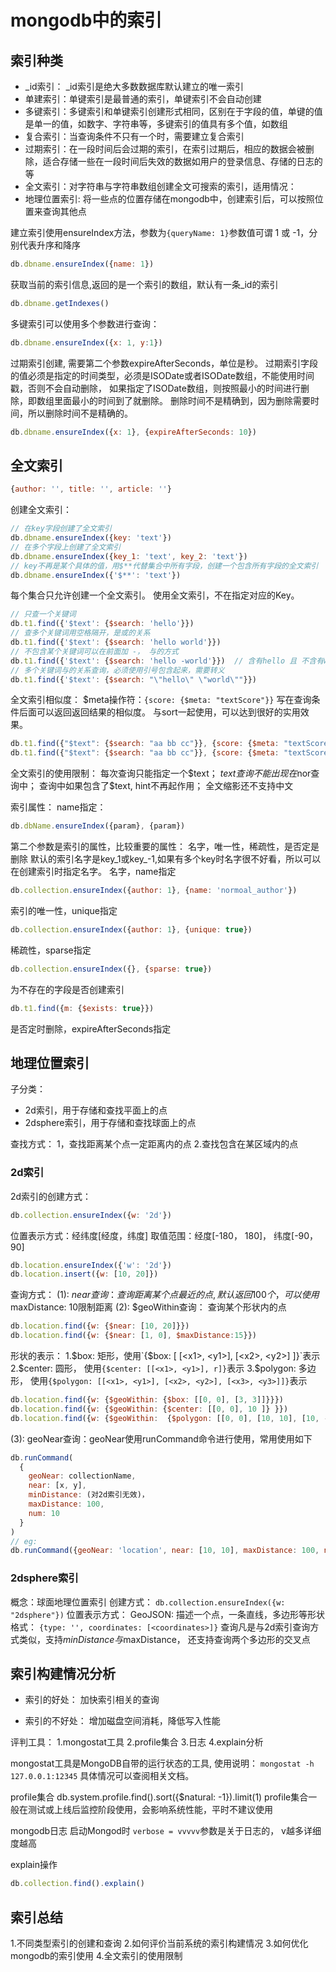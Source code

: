# mongodb中的索引

## 索引种类
- _id索引： _id索引是绝大多数数据库默认建立的唯一索引
- 单建索引：单键索引是最普通的索引，单键索引不会自动创建
- 多键索引：多键索引和单键索引创建形式相同，区别在于字段的值，单键的值是单一的值，如数字、字符串等，多键索引的值具有多个值，如数组
- 复合索引：当查询条件不只有一个时，需要建立复合索引
- 过期索引：在一段时间后会过期的索引，在索引过期后，相应的数据会被删除，适合存储一些在一段时间后失效的数据如用户的登录信息、存储的日志的等
- 全文索引：对字符串与字符串数组创建全文可搜索的索引，适用情况：
- 地理位置索引: 将一些点的位置存储在mongodb中，创建索引后，可以按照位置来查询其他点


建立索引使用ensureIndex方法，参数为`{queryName: 1}`参数值可谓 1 或 -1，分别代表升序和降序
```js
db.dbname.ensureIndex({name: 1})
```
获取当前的索引信息,返回的是一个索引的数组，默认有一条_id的索引
```js
db.dbname.getIndexes()
```

多键索引可以使用多个参数进行查询：
```js
db.dbname.ensureIndex({x: 1, y:1})
```

过期索引创建, 需要第二个参数expireAfterSeconds，单位是秒。
过期索引字段的值必须是指定的时间类型，必须是ISODate或者ISODate数组，不能使用时间戳，否则不会自动删除，
如果指定了ISODate数组，则按照最小的时间进行删除，即数组里面最小的时间到了就删除。
删除时间不是精确到，因为删除需要时间，所以删除时间不是精确的。
```js
db.dbname.ensureIndex({x: 1}, {expireAfterSeconds: 10})
```

## 全文索引
```js
{author: '', title: '', article: ''}
```
创建全文索引：
```js
// 在key字段创建了全文索引
db.dbname.ensureIndex({key: 'text'})
// 在多个字段上创建了全文索引
db.dbname.ensureIndex({key_1: 'text', key_2: 'text'})
// key不再是某个具体的值，用$**代替集合中所有字段，创建一个包含所有字段的全文索引
db.dbname.ensureIndex({'$**': 'text'})
```
每个集合只允许创建一个全文索引。
使用全文索引，不在指定对应的Key。
```js
// 只查一个关键词
db.t1.find({'$text': {$search: 'hello'}})
// 查多个关键词用空格隔开，是或的关系
db.t1.find({'$text': {$search: 'hello world'}})
// 不包含某个关键词可以在前面加 -， 与的方式
db.t1.find({'$text': {$search: 'hello -world'}})  // 含有hello 且 不含有world的
// 多个关键词与的关系查询，必须使用引号包含起来，需要转义
db.t1.find({'$text': {$search: "\"hello\" \"world\""}})
```

全文索引相似度：
$meta操作符：`{score: {$meta: "textScore"}}`
写在查询条件后面可以返回返回结果的相似度。
与sort一起使用，可以达到很好的实用效果。
```js
db.t1.find({"$text": {$search: "aa bb cc"}}, {score: {$meta: "textScore"}})
db.t1.find({"$text": {$search: "aa bb cc"}}, {score: {$meta: "textScore"}}).sort({score: {$meta: "textScore"}})
```
 全文索引的使用限制：
每次查询只能指定一个$text；
$text查询不能出现在$nor查询中；
查询中如果包含了$text, hint不再起作用；
全文缩影还不支持中文

索引属性：
name指定：
```js
db.dbName.ensureIndex({param}, {param})
```
第二个参数是索引的属性，比较重要的属性：
名字，唯一性，稀疏性，是否定是删除
默认的索引名字是key_1或key_-1,如果有多个key时名字很不好看，所以可以在创建索引时指定名字。
名字，name指定
```js
db.collection.ensureIndex({author: 1}, {name: 'normoal_author'})
```
索引的唯一性，unique指定
```js
db.collection.ensureIndex({author: 1}, {unique: true})
```
稀疏性，sparse指定
```js
db.collection.ensureIndex({}, {sparse: true})
```
为不存在的字段是否创建索引
```js
db.t1.find({m: {$exists: true}})
```
是否定时删除，expireAfterSeconds指定

## 地理位置索引
子分类：
- 2d索引，用于存储和查找平面上的点
- 2dsphere索引，用于存储和查找球面上的点

查找方式：
1，查找距离某个点一定距离内的点
2.查找包含在某区域内的点

### 2d索引
2d索引的创建方式：
```js
db.collection.ensureIndex({w: '2d'})
```
位置表示方式：经纬度[经度，纬度]
取值范围：经度[-180， 180]， 纬度[-90，90]
```js
db.location.ensureIndex({'w': '2d'})
db.location.insert({w: [10, 20]})
```
查询方式：
(1): $near查询： 查询距离某个点最近的点, 默认返回100个，可以使用$maxDistance: 10限制距离
(2): $geoWithin查询： 查询某个形状内的点
```js
db.location.find({w: {$near: [10, 20]}})
db.location.find({w: {$near: [1, 0], $maxDistance:15}})
```
形状的表示：
1.$box: 矩形，使用`{$box: [ [<x1>, <y1>], [<x2>, <y2>] ]}`表示
2.$center: 圆形， 使用`{$center: [[<x1>, <y1>], r]}`表示
3.$polygon: 多边形， 使用`{$polygon: [[<x1>, <y1>], [<x2>, <y2>], [<x3>, <y3>]]}`表示
```js
db.location.find({w: {$geoWithin: {$box: [[0, 0], [3, 3]]}}})
db.location.find({w: {$geoWithin: {$center: [[0, 0], 10 ]} }})
db.location.find({w: {$geoWithin:  {$polygon: [[0, 0], [10, 10], [10, -10]] }}})
```
(3): geoNear查询：geoNear使用runCommand命令进行使用，常用使用如下
```js
db.runCommand(
  {
    geoNear: collectionName,
    near: [x, y],
    minDistance: (对2d索引无效)，
    maxDistance: 100,
    num: 10
  }
)
// eg:
db.runCommand({geoNear: 'location', near: [10, 10], maxDistance: 100, num: 1})
```

### 2dsphere索引
概念：球面地理位置索引
创建方式： `db.collection.ensureIndex({w: "2dsphere"})`
位置表示方式： GeoJSON: 描述一个点，一条直线，多边形等形状
格式： `{type: '', coordinates: [<coordinates>]}`
查询凡是与2d索引查询方式类似，支持$minDistance与$maxDistance， 还支持查询两个多边形的交叉点

## 索引构建情况分析
- 索引的好处：
加快索引相关的查询

- 索引的不好处：
增加磁盘空间消耗，降低写入性能

评判工具：
1.mongostat工具
2.profile集合
3.日志
4.explain分析

mongostat工具是MongoDB自带的运行状态的工具, 使用说明： `mongostat -h 127.0.0.1:12345`
具体情况可以查阅相关文档。

profile集合
db.system.profile.find().sort({$natural: -1}).limit(1)
profile集合一般在测试或上线后监控阶段使用，会影响系统性能，平时不建议使用

mongodb日志
启动Mongod时 `verbose = vvvvv`参数是关于日志的， v越多详细度越高

explain操作
```js
db.collection.find().explain()
```

## 索引总结
1.不同类型索引的创建和查询
2.如何评价当前系统的索引构建情况
3.如何优化mongodb的索引使用
4.全文索引的使用限制


